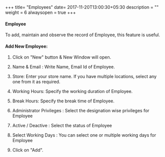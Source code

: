 +++
title= "Employees"
date= 2017-11-20T13:00:30+05:30
description = ""
weight = 6
alwaysopen = true
+++

#### Employee 

To add, maintain and observe the record of Employee, this feature is useful.


#### Add New Employee: 

1. Click on "New" button & New Window will open.

2.  Name & Email : Write Name, Email Id of Employee.

3. Store: Enter your store name. If you have multiple locations, select any one from it as required.

4. Working Hours: Specify the working duration of Employee.

5. Break Hours: Specify the break time of Employee.

6. Administrator Privileges : Select the designation wise privileges for Employee

7. Active / Deactive : Select the status of Employee

8. Select Working Days : You can select one or multiple working days for Employee

9. Click on "Add".